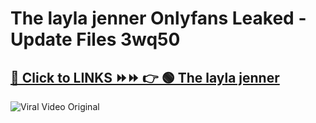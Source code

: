 
 # The layla jenner Onlyfans Leaked - Update Files 3wq50

## <h2><a href="https://clipsfans.com/The_layla_jenner&ref=git">🔗 Click to LINKS ⏩⏩ 👉 🟢 The layla jenner </a></h2>

<a href="https://clipsfans.com/The_layla_jenner&ref=git" rel="nofollow" data-target="animated-image.originalLink"><img src="https://i.ibb.co.com/xMMVF88/686577567.gif" alt="Viral Video Original" style="max-width: 100%; display: inline-block;" data-target="animated-image.originalImage"></a>

